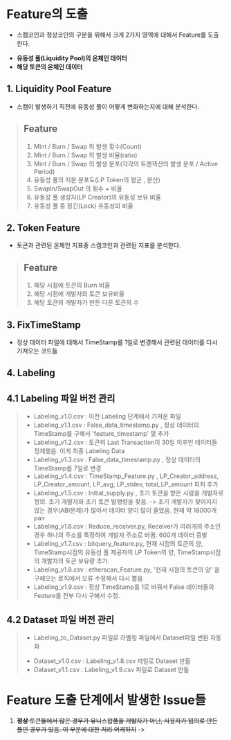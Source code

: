 # Feature의 도출
- 스캠코인과 정상코인의 구분을 위해서 크게 2가지 영역에 대해서 Feature를 도출한다.
+ __유동성 풀(Liquidity Pool)의 온체인 데이터__ 
+ __해당 토큰의 온체인 데이터__ 


## 1. Liquidity Pool Feature
 - 스캠이 발생하기 직전에 유동성 풀이 어떻게 변화하는지에 대해 분석한다.
 
 > ## Feature
 > 1. Mint / Burn / Swap 의 발생 횟수(Count)
 > 2. Mint / Burn / Swap 의 발생 비율(ratio)
 > 3. Mint / Burn / Swap 의 발생 분포(각각의 트랜잭션의 발생 분포 / Active Period)
 > 4. 유동성 풀의 지분 분포도(LP Token의 평균 , 분산)
 > 5. SwapIn/SwapOut 의 횟수 + 비율
 > 6. 유동성 풀 생성자(LP Creator)의 유동성 보유 비율  
 > 7. 유동성 풀 중 잠긴(Lock) 유동성의 비율


## 2. Token Feature
 - 토큰과 관련된 온체인 지표중 스캠코인과 관련된 지표를 분석한다.

 > ## Feature
 > 1. 해당 시점에 토큰의 Burn 비율
 > 2. 해당 시점에 개발자의 토큰 보유비율
 > 3. 해당 토큰의 개발자가 만든 다른 토큰의 수


## 3. FixTimeStamp
- 정상 데이터 파일에 대해서 TimeStamp를 1일로 변경해서 관련된 데이터를 다시 가져오는 코드들

## 4. Labeling
 ## 4.1 Labeling 파일 버전 관리
> - Labeling_v1.0.csv : 이전 Labeling 단계에서 가져온 파일
> - Labeling_v1.1.csv : False_data_timestamp.py , 정상 데이터의 TimeStamp를 구해서 'feature_timestamp' 열 추가
> - Labeling_v1.2.csv : 토큰의 Last Transaction이 30일 이후인 데이터들 정제했음. 이게 최종 Labeling Data
> - Labeling_v1.3.csv : False_data_timestamp.py , 정상 데이터의 TimeStamp를 7일로 변경
> - Labeling_v1.4.csv : TimeStamp_Feature.py , LP_Creator_address, LP_Creator_amount, LP_avg, LP_stdev, total_LP_amount 피처 추가
> - Labeling_v1.5.csv : Initial_supply.py , 초기 토큰을 받은 사람을 개발자로 정의. 초기 개발자와 초기 토큰 발행량을 찾음.
> -> 초기 개발자가 찾아지지 않는 경우(ABI문제)가 많아서 데이터 양이 많이 줄었음. 현재 약 18000개 pair
> - Labeling_v1.6.csv : Reduce_receiver.py, Receiver가 여러개의 주소인 경우 하나의 주소를 특정하여 개발자 주소로 바꿈. 600개 데이터 증발
> - Labeling_v1.7.csv : bitquery_feature.py, 현재 시점의 토큰의 양, TimeStamp시점의 유동성 풀 제공자의 LP Token의 양, TimeStamp시점의 개발자의 토큰 보유량 추가.
> - Labeling_v1.8.csv : etherscan_Feature.py, '현재 시점의 토큰의 양' 을 구해오는 로직에서 오류 수정해서 다시 뽑음
> - Labeling_v1.9.csv : 정상 TimeStamp를 1로 바꿔서 False 데이터들의 Feature를 전부 다시 구해서 수정.

 ## 4.2 Dataset 파일 버전 관리
> + Labeling_to_Dataset.py 파일로 라벨링 파일에서 Dataset파일 변환 자동화    
> - Dataset_v1.0.csv : Labeling_v1.8.csv 파일로 Dataset 만듦    
> - Dataset_v1.1.csv : Labeling_v1.9.csv 파일로 Dataset 만듦

# Feature 도출 단계에서 발생한 Issue들
 1. ~~__정상__ 토큰들에서 많은 경우가 유니스왑풀을 개발자가 아닌, 사용자가 임의로 만든 풀인 경우가 있음. 이 부분에 대한 처리 어케하지~~ 
  -> 
 

